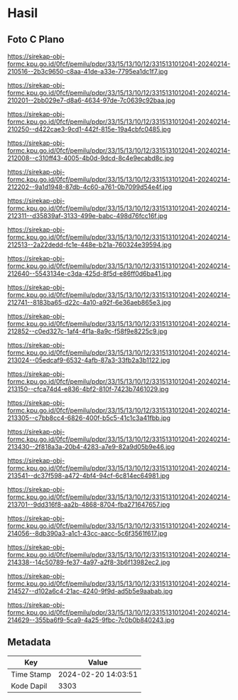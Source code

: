 # Hasil

## Foto C Plano

https://sirekap-obj-formc.kpu.go.id/0fcf/pemilu/pdpr/33/15/13/10/12/3315131012041-20240214-210516--2b3c9650-c8aa-41de-a33e-7795ea1dc1f7.jpg

https://sirekap-obj-formc.kpu.go.id/0fcf/pemilu/pdpr/33/15/13/10/12/3315131012041-20240214-210201--2bb029e7-d8a6-4634-97de-7c0639c92baa.jpg

https://sirekap-obj-formc.kpu.go.id/0fcf/pemilu/pdpr/33/15/13/10/12/3315131012041-20240214-210250--d422cae3-9cd1-442f-815e-19a4cbfc0485.jpg

https://sirekap-obj-formc.kpu.go.id/0fcf/pemilu/pdpr/33/15/13/10/12/3315131012041-20240214-212008--c310ff43-4005-4b0d-9dcd-8c4e9ecabd8c.jpg

https://sirekap-obj-formc.kpu.go.id/0fcf/pemilu/pdpr/33/15/13/10/12/3315131012041-20240214-212202--9a1d1948-87db-4c60-a761-0b7099d54e4f.jpg

https://sirekap-obj-formc.kpu.go.id/0fcf/pemilu/pdpr/33/15/13/10/12/3315131012041-20240214-212311--d35839af-3133-499e-babc-498d76fcc16f.jpg

https://sirekap-obj-formc.kpu.go.id/0fcf/pemilu/pdpr/33/15/13/10/12/3315131012041-20240214-212513--2a22dedd-fc1e-448e-b21a-760324e39594.jpg

https://sirekap-obj-formc.kpu.go.id/0fcf/pemilu/pdpr/33/15/13/10/12/3315131012041-20240214-212640--5543134e-c3da-425d-8f5d-e86ff0d6ba41.jpg

https://sirekap-obj-formc.kpu.go.id/0fcf/pemilu/pdpr/33/15/13/10/12/3315131012041-20240214-212741--8183ba65-d22c-4a10-a92f-6e36aeb865e3.jpg

https://sirekap-obj-formc.kpu.go.id/0fcf/pemilu/pdpr/33/15/13/10/12/3315131012041-20240214-212852--c0ed327c-1af4-4f1a-8a9c-f58f9e8225c9.jpg

https://sirekap-obj-formc.kpu.go.id/0fcf/pemilu/pdpr/33/15/13/10/12/3315131012041-20240214-213024--05edcaf9-6532-4afb-87a3-33fb2a3b1122.jpg

https://sirekap-obj-formc.kpu.go.id/0fcf/pemilu/pdpr/33/15/13/10/12/3315131012041-20240214-213150--cfca74d4-e836-4bf2-810f-7423b7461029.jpg

https://sirekap-obj-formc.kpu.go.id/0fcf/pemilu/pdpr/33/15/13/10/12/3315131012041-20240214-213305--c7bb8cc4-6826-400f-b5c5-41c1c3a41fbb.jpg

https://sirekap-obj-formc.kpu.go.id/0fcf/pemilu/pdpr/33/15/13/10/12/3315131012041-20240214-213430--2f818a3a-20b4-4283-a7e9-82a9d05b9e46.jpg

https://sirekap-obj-formc.kpu.go.id/0fcf/pemilu/pdpr/33/15/13/10/12/3315131012041-20240214-213541--dc37f598-a472-4bf4-94cf-6c814ec64981.jpg

https://sirekap-obj-formc.kpu.go.id/0fcf/pemilu/pdpr/33/15/13/10/12/3315131012041-20240214-213701--9dd316f8-aa2b-4868-8704-fba271647657.jpg

https://sirekap-obj-formc.kpu.go.id/0fcf/pemilu/pdpr/33/15/13/10/12/3315131012041-20240214-214056--8db390a3-a1c1-43cc-aacc-5c6f3561f617.jpg

https://sirekap-obj-formc.kpu.go.id/0fcf/pemilu/pdpr/33/15/13/10/12/3315131012041-20240214-214338--14c50789-fe37-4a97-a2f8-3b6f13982ec2.jpg

https://sirekap-obj-formc.kpu.go.id/0fcf/pemilu/pdpr/33/15/13/10/12/3315131012041-20240214-214527--d102a6c4-21ac-4240-9f9d-ad5b5e9aabab.jpg

https://sirekap-obj-formc.kpu.go.id/0fcf/pemilu/pdpr/33/15/13/10/12/3315131012041-20240214-214629--355ba6f9-5ca9-4a25-9fbc-7c0b0b840243.jpg


## Metadata

| Key        | Value               |
| ---------- | ------------------- |
| Time Stamp | 2024-02-20 14:03:51 |
| Kode Dapil | 3303                |



